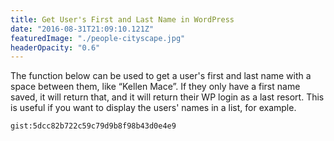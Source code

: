 ```yaml
---
title: Get User's First and Last Name in WordPress
date: "2016-08-31T21:09:10.121Z"
featuredImage: "./people-cityscape.jpg"
headerOpacity: "0.6"
---
```


The function below can be used to get a user's first and last name with a space between them, like “Kellen Mace”. If they only have a first name saved, it will return that, and it will return their WP login as a last resort. This is useful if you want to display the users' names in a list, for example.

`gist:5dcc82b722c59c79d9b8f98b43d0e4e9`
